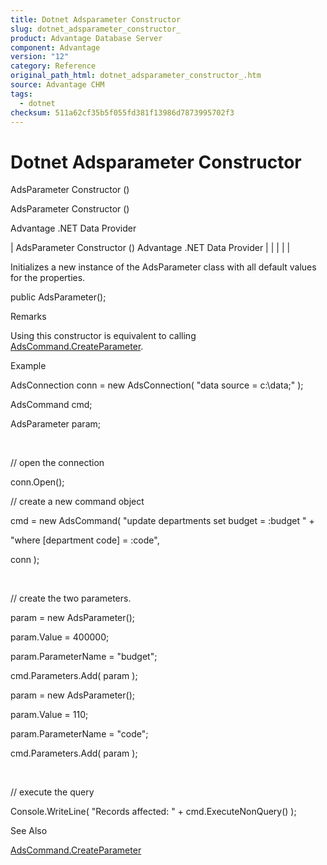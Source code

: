 ```yaml
---
title: Dotnet Adsparameter Constructor
slug: dotnet_adsparameter_constructor_
product: Advantage Database Server
component: Advantage
version: "12"
category: Reference
original_path_html: dotnet_adsparameter_constructor_.htm
source: Advantage CHM
tags:
  - dotnet
checksum: 511a62cf35b5f055fd381f13986d7873995702f3
---
```


# Dotnet Adsparameter Constructor

AdsParameter Constructor ()

AdsParameter Constructor ()

Advantage .NET Data Provider

| AdsParameter Constructor ()  Advantage .NET Data Provider |  |  |  |  |

Initializes a new instance of the AdsParameter class with all default values for the properties.

public AdsParameter();

Remarks

Using this constructor is equivalent to calling [AdsCommand.CreateParameter](dotnet_adscommand_createparameter.md).

Example

AdsConnection conn = new AdsConnection( "data source = c:\\data;" );

AdsCommand cmd;

AdsParameter param;

 

// open the connection

conn.Open();

// create a new command object

cmd = new AdsCommand( "update departments set budget = :budget " +

"where [department code] = :code",

conn );

 

// create the two parameters.

param = new AdsParameter();

param.Value = 400000;

param.ParameterName = "budget";

cmd.Parameters.Add( param );

param = new AdsParameter();

param.Value = 110;

param.ParameterName = "code";

cmd.Parameters.Add( param );

 

// execute the query

Console.WriteLine( "Records affected: " + cmd.ExecuteNonQuery() );

See Also

[AdsCommand.CreateParameter](dotnet_adscommand_createparameter.md)
